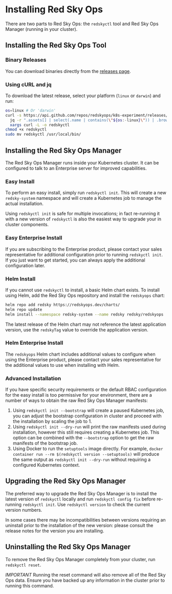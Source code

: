 # Installing Red Sky Ops

There are two parts to Red Sky Ops: the `redskyctl` tool and Red Sky Ops Manager (running in your cluster).

## Installing the Red Sky Ops Tool

### Binary Releases

You can download binaries directly from the [releases page](https://github.com/redskyops/k8s-experiment/releases).

### Using cURL and jq

To download the latest release, select your platform (`linux` or `darwin`) and run:

```sh
os=linux # Or 'darwin'
curl -s https://api.github.com/repos/redskyops/k8s-experiment/releases/latest |\
  jq -r ".assets[] | select(.name | contains(\"${os:-linux}\")) | .browser_download_url" |\
  xargs curl -L -o redskyctl
chmod +x redskyctl
sudo mv redskyctl /usr/local/bin/
```

## Installing the Red Sky Ops Manager

The Red Sky Ops Manager runs inside your Kubernetes cluster. It can be configured to talk to an Enterprise server for improved capabilities.

### Easy Install

To perform an easy install, simply run `redskyctl init`. This will create a new `redsky-system` namespace and will create a Kubernetes job to manage the actual installation.

Using `redskyctl init` is safe for multiple invocations; in fact re-running it with a new version of `redskyctl` is also the easiest way to upgrade your in cluster components.

### Easy Enterprise Install

If you are subscribing to the Enterprise product, please contact your sales representative for additional configuration prior to running `redskyctl init`. If you just want to get started, you can always apply the additional configuration later.

### Helm Install

If you cannot use `redskyctl` to install, a basic Helm chart exists. To install using Helm, add the Red Sky Ops repository and install the `redskyops` chart:

```sh
helm repo add redsky https://redskyops.dev/charts/
helm repo update
helm install --namespace redsky-system --name redsky redsky/redskyops
```

The latest release of the Helm chart may not reference the latest application version, use the `redskyTag` value to override the application version.

### Helm Enterprise Install

The `redskyops` Helm chart includes additional values to configure when using the Enterprise product, please contact your sales representative for the additional values to use when installing with Helm.

### Advanced Installation

If you have specific security requirements or the default RBAC configuration for the easy install is too permissive for your environment, there are a number of ways to obtain the raw Red Sky Ops Manager manifests:

1. Using `redskyctl init --bootstrap` will create a paused Kubernetes job, you can adjust the bootstrap configuration in cluster and proceed with the installation by scaling the job to 1.
2. Using `redskyctl init --dry-run` will print the raw manifests used during installation, however this still requires creating a Kubernetes job. This option can be combined with the `--bootstrap` option to get the raw manifests of the bootstrap job.
3. Using Docker to run the `setuptools` image directly. For example, `docker container run --rm $(redskyctl version --setuptools)` will produce the same output as `redskyctl init --dry-run` without requiring a configured Kubernetes context.

## Upgrading the Red Sky Ops Manager

The preferred way to upgrade the Red Sky Ops Manager is to install the latest version of `redskyctl` locally and run `redskyctl config fix` before re-running `redskyctl init`. Use `redskyctl version` to check the current version numbers.

In some cases there may be incompatibilities between versions requiring an uninstall prior to the installation of the new version: please consult the release notes for the version you are installing.

## Uninstalling the Red Sky Ops Manager

To remove the Red Sky Ops Manager completely from your cluster, run `redskyctl reset`.

*IMPORTANT* Running the reset command will also remove all of the Red Sky Ops data. Ensure you have backed up any information in the cluster prior to running this command.
